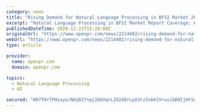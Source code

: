 ```yaml
---
category: news
title: "Rising Demand for Natural Language Processing in BFSI Market 2020– 2026"
excerpt: "Natural Language Processing in BFSI Market Report Coverage: Key Growth Factors & Challenges, Segmentation & Regional Outlook, Top Industry Trends & Opportunities, Competition Analysis, COVID-19 ..."
publishedDateTime: 2020-12-21T15:28:00Z
originalUrl: "https://www.openpr.com/news/2214402/rising-demand-for-natural-language-processing-in-bfsi-market"
webUrl: "https://www.openpr.com/news/2214402/rising-demand-for-natural-language-processing-in-bfsi-market"
type: article

provider:
  name: openpr.com
  domain: openpr.com

topics:
  - Natural Language Processing
  - AI

secured: "W97T0+TPHzayo/NUyD2Y+pj2bbVq+LIO2d8rLpX3rz5obK1V+uxibD8IjHYSgWLkLsogmrRzd32ByVgSzS1tsptRg/+h1jKsSB7wBbVtswBgqBNcCbs/qSBOrncEd56aeJn9L2zoe0JEPQUt1M6kULlo5eB2WnJr8bkYrGgtAN/TFWH2xyOgphOkGW8CTnPR2oomp7IGwvbrDQmXgwK+861vp+ai5ftR7EMZKWdyRGNrw6hF95jTi1aPyW5b4Yc7dLLq6+BmapanhxLKnvy/RSWZsIW6fMVNF6o/dfPglzpEzZfqHsLtthV/ls28Ixz7wYpao1yHQdvAOI49ay7tsaHmFasz+m5/DXJhhd5MoT8=;gTJV9liVvr51OnwGY5KC/w=="
---
```


